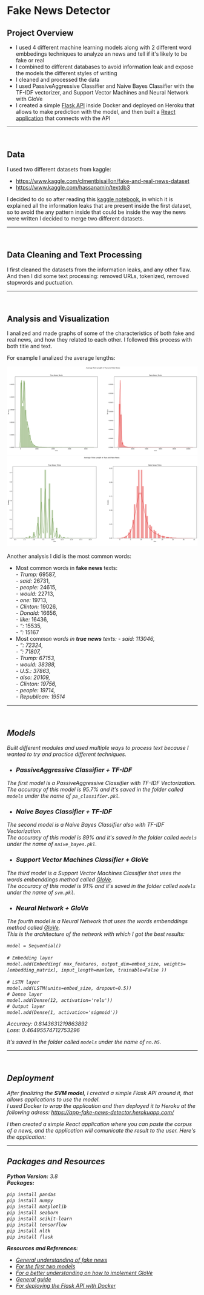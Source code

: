# Fake News Detector

## Project Overview

* I used 4 different machine learning models along with 2 different word embbedings techniques to analyze an news and tell if it's likely to be fake or real
* I combined to different databases to avoid information leak and expose the models the different styles of writing 
* I cleaned and processed the data
* I used PassiveAggressive Classifier and Naive Bayes Classifier with the TF-IDF vectorizer, and Support Vector Machines and Neural Network with GloVe
* I created a simple [Flask API](https://app-fake-news-detector.herokuapp.com/) inside Docker and deployed on Heroku that allows to make prediction with the model, and then built a [React application](https://cgmuro.github.io/fake-news-detector-app-frontend/) that connects with the API

---
<br>

## Data

I used two different datasets from kaggle:
* https://www.kaggle.com/clmentbisaillon/fake-and-real-news-dataset
* https://www.kaggle.com/hassanamin/textdb3

I decided to do so after reading this [kaggle notebook](https://www.kaggle.com/mosewintner/5-information-leaks-100-accuracy), in which it is explained all the information leaks that are present inside the first dataset, so to avoid the any pattern inside that could be inside the way the news were written I decided to merge two different datasets.

---
<br>

## Data Cleaning and Text Processing

I first cleaned the datasets from the information leaks, and any other flaw.
And then I did some text processing: removed URLs, tokenized, removed stopwords and puctuation.

---
<br>

## Analysis and Visualization

I analized and made graphs of some of the characteristics of both fake and real news, and how they related to each other.
I followed this process with both title and text.

For example I analized the average lengths:
<br>

![titles length](./graphs/average_texts_length.png)
![titles length](./graphs/average_titles_length.png)

Another analysis I did is the most common words:
- Most common words in **fake news** texts:    
        - <em>Trump:</em> 69587,   
        - <em>said:</em> 26731,  
        - <em>people:</em> 24615,  
        - <em>would:</em> 22713,  
        - <em>one:</em> 19713,  
        - <em>Clinton:</em> 19026,  
        - <em>Donald:</em> 16656,  
        - <em>like:</em> 16436,  
        - <em>“:</em> 15535,  
        - <em>”:</em> 15167  
- Most com<em>mon words in **true news** texts:
        - <em>said:</em> 113046,    
        - <em>“:</em> 72324,    
        - <em>”:</em> 71807,    
        - <em>Trump:</em> 67153,    
        - <em>would:</em> 38388,    
        - <em>U.S.:</em> 37863,    
        - <em>also:</em> 20109,    
        - <em>Clinton:</em> 19756,    
        - <em>people:</em> 19714,    
        - <em>Republican:</em> 19514  

---
<br>

## Models

Built different modules and used multiple ways to process text because I wanted to try and practice different techniques.

* ### PassiveAggressive Classifier + TF-IDF
The first model is a PassiveAggressive Classifier with TF-IDF Vectorization.  
The accuracy of this model is  95.7% and it's saved in the folder called ```models``` under the name of ```pa_classifier.pkl```.

* ### Naive Bayes Classifier + TF-IDF
The second model is a Naive Bayes Classifier also with TF-IDF Vectorization.  
The accuracy of this model is  89% and it's saved in the folder called ```models``` under the name of ```naive_bayes.pkl```.

* ### Support Vector Machines Classifier + GloVe
The third model is a Support Vector Machines Classifier that uses the words embenddings method called [GloVe](https://github.com/stanfordnlp/GloVe).   
The accuracy of this model is  91% and it's saved in the folder called ```models``` under the name of ```svm.pkl```.

* ### Neural Network + GloVe
The fourth model is a Neural Network that uses the words embenddings method called [GloVe](https://github.com/stanfordnlp/GloVe).     
This is the architecture of the network with which I got the best results:

```
model = Sequential()

# Embedding layer
model.add(Embedding( max_features, output_dim=embed_size, weights=[embedding_matrix], input_length=maxlen, trainable=False ))

# LSTM layer
model.add(LSTM(units=embed_size, dropout=0.5))
# Dense layer
model.add(Dense(12, activation='relu'))
# Output layer
model.add(Dense(1, activation='sigmoid'))
```

Accuracy: 0.8143631219863892    
Loss: 0.46495574712753296

It's saved in the folder called ```models``` under the name of ```nn.h5```.

---
<br>

## Deployment

After finalizing the **SVM model**, I created a simple Flask API around it, that allows applications to use the model.   
I used Docker to wrap the application and then deployed it to Heroku at the following adress: https://app-fake-news-detector.herokuapp.com/

I then created a simple React application where you can paste the corpus of a news, and the application will comunicate the result to the user. Here's the application: 

---

## Packages and Resources
**Python Version:** 3.8     
**Packages:** 
```
pip install pandas
pip install numpy  
pip install matplotlib
pip install seaborn
pip install scikit-learn
pip install tensorflow 
pip install nltk 
pip install flask
```
**Resources and References:**   
* [General understanding of fake news](https://miguelmalvarez.com/2017/03/23/how-can-machine-learning-and-ai-help-solving-the-fake-news-problem/)
* [For the first two models](https://medium.com/swlh/detecting-fake-news-with-python-and-machine-learning-f78421d29a06)
* [For a better understanding on how to implement GloVe](https://www.kaggle.com/eswarbabu88/toxic-comment-glove-logistic-regression)
* [General guide](https://www.kaggle.com/madz2000/nlp-using-glove-embeddings-99-87-accuracy)
* [For deploying the Flask API with Docker](https://towardsdatascience.com/simple-way-to-deploy-machine-learning-models-to-cloud-fd58b771fdcf)


